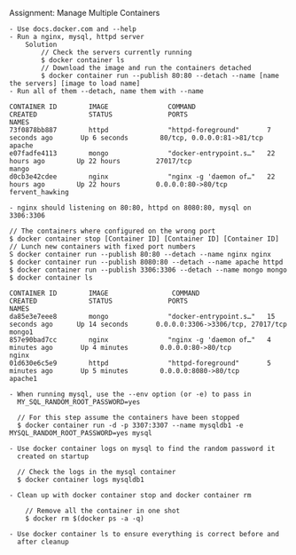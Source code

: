 Assignment: Manage Multiple Containers

    - Use docs.docker.com and --help
    - Run a nginx, mysql, httpd server
        Solution
            // Check the servers currently running
            $ docker container ls
            // Download the image and run the containers detached
            $ docker container run --publish 80:80 --detach --name [name the servers] [image to load name]
    - Run all of them --detach, name them with --name

    CONTAINER ID        IMAGE               COMMAND                  CREATED             STATUS              PORTS                               NAMES
    73f0878bb887        httpd               "httpd-foreground"       7 seconds ago       Up 6 seconds        80/tcp, 0.0.0.0:81->81/tcp   apache
    e07fadfe4113        mongo               "docker-entrypoint.s…"   22 hours ago        Up 22 hours         27017/tcp                    mango
    d0cb3e42cdee        nginx               "nginx -g 'daemon of…"   22 hours ago        Up 22 hours         0.0.0.0:80->80/tcp           fervent_hawking

    - nginx should listening on 80:80, httpd on 8080:80, mysql on 3306:3306

    // The containers where configured on the wrong port
    $ docker container stop [Container ID] [Container ID] [Container ID]
    // Lunch new containers with fixed port numbers
    S docker container run --publish 80:80 --detach --name nginx nginx
    $ docker container run --publish 8080:80 --detach --name apache httpd
    $ docker container run --publish 3306:3306 --detach --name mongo mongo
    $ docker container ls

    CONTAINER ID        IMAGE                COMMAND                  CREATED             STATUS              PORTS                               NAMES
    da85e3e7eee8        mongo               "docker-entrypoint.s…"   15 seconds ago      Up 14 seconds       0.0.0.0:3306->3306/tcp, 27017/tcp   mongo1
    857e90bad7cc        nginx               "nginx -g 'daemon of…"   4 minutes ago       Up 4 minutes        0.0.0.0:80->80/tcp                  nginx
    01d630e6c5e9        httpd               "httpd-foreground"       5 minutes ago       Up 5 minutes        0.0.0.0:8080->80/tcp                apache1

    - When running mysql, use the --env option (or -e) to pass in
      MY_SQL_RANDOM_ROOT_PASSWORD=yes

      // For this step assume the containers have been stopped
      $ docker container run -d -p 3307:3307 --name mysqldb1 -e MYSQL_RANDOM_ROOT_PASSWORD=yes mysql

    - Use docker container logs on mysql to find the random password it
      created on startup

      // Check the logs in the mysql container
      $ docker container logs mysqldb1

    - Clean up with docker container stop and docker container rm

        // Remove all the container in one shot
        $ docker rm $(docker ps -a -q)

    - Use docker container ls to ensure everything is correct before and
      after cleanup
